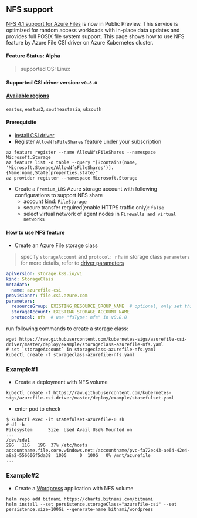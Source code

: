 ## NFS support
[NFS 4.1 support for Azure Files](https://azure.microsoft.com/en-us/blog/nfs-41-support-for-azure-files-is-now-in-preview/preview/) is now in Public Preview. This service is optimized for random access workloads with in-place data updates and provides full POSIX file system support. This page shows how to use NFS feature by Azure File CSI driver on Azure Kubernetes cluster.

#### Feature Status: Alpha
> supported OS: Linux

#### Supported CSI driver version: `v0.8.0`

#### [Available regions](https://aka.ms/azurefiles/nfs/preview/regions)
`eastus`, `eastus2`, `southeastasia`, `uksouth`

#### Prerequisite
 - [install CSI driver](https://github.com/kubernetes-sigs/azurefile-csi-driver/blob/master/docs/install-csi-driver-master.md)
 - Register `AllowNfsFileShares` feature under your subscription
```console
az feature register --name AllowNfsFileShares --namespace Microsoft.Storage
az feature list -o table --query "[?contains(name, 'Microsoft.Storage/AllowNfsFileShares')].{Name:name,State:properties.state}"
az provider register --namespace Microsoft.Storage
```
 - Create a `Premium_LRS` Azure storage account with following configurations to support NFS share
   - account kind: `FileStorage`
   - secure transfer required(enable HTTPS traffic only): `false`
   - select virtual network of agent nodes in `Firewalls and virtual networks`

#### How to use NFS feature
 - Create an Azure File storage class
> specify `storageAccount` and `protocol: nfs` in storage class `parameters`
> </br>for more details, refer to [driver parameters](../../../docs/driver-parameters.md)
```yaml
apiVersion: storage.k8s.io/v1
kind: StorageClass
metadata:
  name: azurefile-csi
provisioner: file.csi.azure.com
parameters:
  resourceGroup: EXISTING_RESOURCE_GROUP_NAME  # optional, only set this when storage account is not in the same resource group as agent node
  storageAccount: EXISTING_STORAGE_ACCOUNT_NAME
  protocol: nfs  # use "fsType: nfs" in v0.8.0
```

run following commands to create a storage class:
```console
wget https://raw.githubusercontent.com/kubernetes-sigs/azurefile-csi-driver/master/deploy/example/storageclass-azurefile-nfs.yaml
# set `storageAccount` in storageclass-azurefile-nfs.yaml
kubectl create -f storageclass-azurefile-nfs.yaml
```

### Example#1
 - Create a deployment with NFS volume
```console
kubectl create -f https://raw.githubusercontent.com/kubernetes-sigs/azurefile-csi-driver/master/deploy/example/statefulset.yaml
```

 - enter pod to check
```console
$ kubectl exec -it statefulset-azurefile-0 sh
# df -h
Filesystem      Size  Used Avail Use% Mounted on
...
/dev/sda1                                                                                 29G   11G   19G  37% /etc/hosts
accountname.file.core.windows.net:/accountname/pvc-fa72ec43-ae64-42e4-a8a2-556606f5da38  100G     0  100G   0% /mnt/azurefile
...
```

### Example#2
 - Create a [Wordpress](https://github.com/bitnami/charts/tree/master/bitnami/wordpress) application with NFS volume
```console
helm repo add bitnami https://charts.bitnami.com/bitnami
helm install --set persistence.storageClass="azurefile-csi" --set persistence.size=100Gi --generate-name bitnami/wordpress
```
